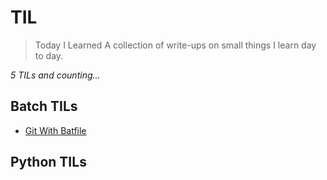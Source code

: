 # TIL

> Today I Learned
A collection of write-ups on small things I learn day to day.

_5 TILs and counting..._
## Batch TILs 

- [Git With Batfile](Batch/gitwithbatch.md)

## Python TILs 

